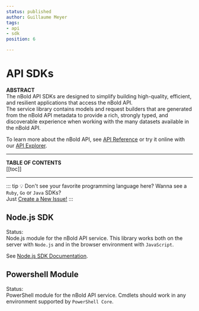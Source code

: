 ```yaml
---
status: published
author: Guillaume Meyer
tags:
- api
- sdk
position: 6

---
```

# API SDKs

**ABSTRACT**  
The nBold API SDKs are designed to simplify building high-quality, efficient, and resilient applications that access the nBold API.  
The service library contains models and request builders that are generated from the nBold API metadata to provide a rich, strongly typed, and discoverable experience when working with the many datasets available in the nBold API.

To learn more about the nBold API, see [API Reference](https://docs.nbold.co/api) or try it online with our [API Explorer](https://docs.nbold.co/api/explorer).

---

**TABLE OF CONTENTS**  
[[toc]]

---

::: tip 💡 Don't see your favorite programming language here?
Wanna see a `Ruby`, `Go` or `Java` SDKs?  
Just [Create a New Issue!](https://github.com/nboldhq/tech-hub/issues)
:::

## Node.js SDK
Status: <Badge text="beta" type="warning"/>  
Node.js module for the nBold API service. This library works both on the server with `Node.js` and in the browser environment with `JavaScript`.

See [Node.js SDK Documentation](/api/sdks/node).

## Powershell Module
Status: <Badge text="Coming Soon" type="error"/>  
PowerShell module for the nBold API service. Cmdlets should work in any environment supported by `PowerShell Core`.

